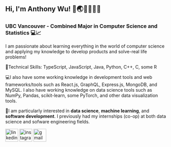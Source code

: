 ## Hi, I'm Anthony Wu! 👋🌏🇨🇦🇹🇼
### UBC Vancouver - Combined Major in Computer Science and Statistics 💻📈

I am passionate about learning everything in the world of computer science and applying my knowledge to develop products and solve-real life problems!

🤹Technical Skills: TypeScript, JavaScript, Java, Python, C++, C, some R

💻I also have some working knowledge in development tools and web frameworks/tools such as React.js, GraphQL, Express.js, MongoDB, and MySQL. I also have working knowledge on data science tools such as NumPy, Pandas, scikit-learn, some PyTorch, and other data visualization tools.

👔I am particularly interested in **data science**, **machine learning**, and **software development**. I previously had my internships (co-op) at both data science and sofware engineering fields. 

[<img src='https://cdn.jsdelivr.net/npm/simple-icons@3.0.1/icons/linkedin.svg' alt='linkedin' height='40'>](https://www.linkedin.com/in/anthony-wu-077430b5/)   [<img src='https://cdn.jsdelivr.net/npm/simple-icons@3.0.1/icons/instagram.svg' alt='instagram' height='40'>](https://www.instagram.com/anthonywu.thepianist/)   [<img src='https://cdn.jsdelivr.net/npm/simple-icons@3.0.1/icons/gmail.svg' alt='gmail' height='40'>](anthonywudis@gmail.com)


<!-- ![GitHub stats](https://github-readme-stats.vercel.app/api?username=anthonywu2000&count_private=true&include_all_commits=true&show_icons=true&hide=stars,contribs&token=SECRET_TOKEN)   -->
